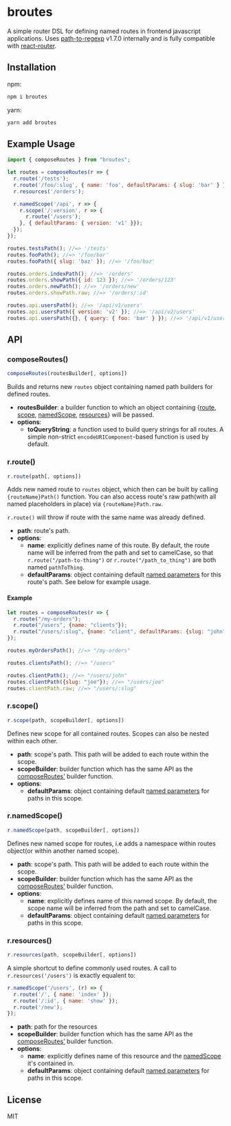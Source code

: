 # broutes
A simple router DSL for defining named routes in frontend javascript applications. Uses [path-to-regexp](https://github.com/pillarjs/path-to-regexp) v1.7.0 internally and is fully compatible with [react-router](https://github.com/ReactTraining/react-router/).

## Installation
npm:

```cmd
npm i broutes
```

yarn:

```cmd
yarn add broutes
```

## Example Usage
```js
import { composeRoutes } from "broutes";

let routes = composeRoutes(r => {
  r.route('/tests');
  r.route('/foo/:slug', { name: 'foo', defaultParams: { slug: 'bar' } });
  r.resources('/orders');

  r.namedScope('/api', r => {
    r.scope('/:version', r => {
      r.route('/users');
    }, { defaultParams: { version: 'v1' }});
  });
});

routes.testsPath(); //=> '/tests'
routes.fooPath(); //=> '/foo/bar'
routes.fooPath({ slug: 'baz' }); //=> '/foo/baz'

routes.orders.indexPath(); //=> '/orders'
routes.orders.showPath({ id: 123 }); //=> '/orders/123'
routes.orders.newPath(); //=> '/orders/new'
routes.orders.showPath.raw; //=> '/orders/:id'

routes.api.usersPath(); //=> '/api/v1/users'
routes.api.usersPath({ version: 'v2' }); //=> '/api/v2/users'
routes.api.usersPath({}, { query: { foo: 'bar' } }); //=> '/api/v1/users?foo=bar'
```

## API

### composeRoutes()
```js 
composeRoutes(routesBuilder[, options])
```
Builds and returns new `routes` object containing named path builders for defined routes.

* **routesBuilder**: a builder function to which an object containing {[route](#rroute), [scope](#rscope), [namedScope](#rnamedscope), [resources](#rresources)} will be passed.
* **options**:
  * **toQueryString**: a function used to build query strings for all routes. A simple non-strict `encodeURIComponent`-based function is used by default.

### r.route()
```js
r.route(path[, options])
```
Adds new named route to `routes` object, which then can be built by calling `{routeName}Path()` function. You can also access route's raw path(with all named placeholders in place) via `{routeName}Path.raw`.

`r.route()` will throw if route with the same name was already defined.

* **path**: route's path.
* **options**:
  * **name**: explicitly defines name of this route. By default, the route name will be inferred from the path and set to camelCase, so that `r.route("/path-to-thing")` or `r.route("/path_to_thing")` are both named `pathToThing`.
  * **defaultParams**: object containing default [named parameters](https://github.com/pillarjs/path-to-regexp#named-parameters) for this route's path. See below for example usage.

#### Example
```js
let routes = composeRoutes(r => {
  r.route("/my-orders");
  r.route("/users", {name: "clients"});
  r.route("/users/:slug", {name: "client", defaultParams: {slug: "john"}});
});

routes.myOrdersPath(); //=> "/my-orders"

routes.clientsPath(); //=> "/users"

routes.clientPath(); //=> "/users/john"
routes.clientPath({slug: "joe"}); //=> "/users/joe"
routes.clientPath.raw; //=> "/users/:slug"
```
### r.scope()
```js
r.scope(path, scopeBuilder[, options])
```
Defines new scope for all contained routes. Scopes can also be nested within each other.

* **path**: scope's path. This path will be added to each route within the scope.
* **scopeBuilder**: builder function which has the same API as the [composeRoutes'](#composeRoutes) builder function.
* **options**:
  * **defaultParams**: object containing default [named parameters](https://github.com/pillarjs/path-to-regexp#named-parameters) for paths in this scope.

### r.namedScope()
```js
r.namedScope(path, scopeBuilder[, options])
```
Defines new named scope for routes, i.e adds a namespace within routes object(or within another named scope).

* **path**: scope's path. This path will be added to each route within the scope.
* **scopeBuilder**: builder function which has the same API as the [composeRoutes'](#composeRoutes) builder function.
* **options**:
  * **name**: explicitly defines name of this named scope. By default, the scope name will be inferred from the path and set to camelCase.
  * **defaultParams**: object containing default [named parameters](https://github.com/pillarjs/path-to-regexp#named-parameters) for paths in this scope.

### r.resources()
```js
r.resources(path, scopeBuilder[, options])
```
A simple shortcut to define commonly used routes. A call to `r.resources('/users')` is exactly equalent to:

```js
r.namedScope('/users', (r) => {
  r.route('/', { name: 'index' });
  r.route('/:id', { name: 'show' });
  r.route('/new');
});
```

* **path**: path for the resources
* **scopeBuilder**: builder function which has the same API as the [composeRoutes'](#composeRoutes) builder function.
* **options**:
  * **name**: explicitly defines name of this resource and the [namedScope](#rnamedscope) it's contained in.
  * **defaultParams**: object containing default [named parameters](https://github.com/pillarjs/path-to-regexp#named-parameters) for paths in this scope.

## License
MIT